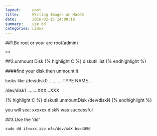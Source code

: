 ```yaml
---
layout:     post
title:      Writing Images on MacOS
date:       2016-02-15 14:00:18
summary:    use dd
categories: Linux
---
```


##1.Be root or your are root(admin)

    su


##2.unmount Disk
{% highlight C %}
	diskutil list
{% endhighlight %}

####find your disk then unmount it

looks like 
/dev/disk0
...........TYPE NAME...

/dev/disk1
........XXX...XXX

{% highlight C %}
	diskutil unmountDisk /dev/diskN
{% endhighlight %} 

you will see:
xxxxxx diskN was successful

##3.Use the 'dd' 

    sudo dd if=xxx.iso of=/dev/sdX bs=4096



  


